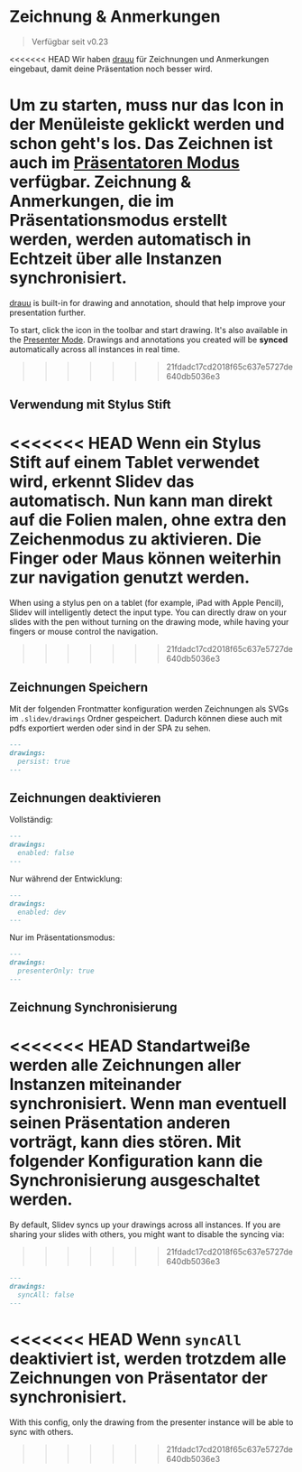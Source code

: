 # Zeichnung & Anmerkungen

> Verfügbar seit v0.23

<<<<<<< HEAD
Wir haben [drauu](https://github.com/antfu/drauu) für Zeichnungen und Anmerkungen eingebaut, damit deine Präsentation noch besser wird.

Um zu starten, muss nur das <carbon-pen class="inline-icon-btn"/> Icon in der Menüleiste geklickt werden und schon geht's los. Das Zeichnen ist auch im [Präsentatoren Modus](/guide/presenter-mode) verfügbar. Zeichnung & Anmerkungen, die im Präsentationsmodus erstellt werden, werden automatisch in Echtzeit über alle Instanzen **synchronisiert**.
=======
[drauu](https://github.com/antfu/drauu) is built-in for drawing and annotation, should that help improve your presentation further.

To start, click the <carbon-pen class="inline-icon-btn"/> icon in the toolbar and start drawing. It's also available in the [Presenter Mode](/guide/presenter-mode). Drawings and annotations you created will be **synced** automatically across all instances in real time.
>>>>>>> 21fdadc17cd2018f65c637e5727de640db5036e3

<TheTweet id="1424027510342250499" />

## Verwendung mit Stylus Stift

<<<<<<< HEAD
Wenn ein Stylus Stift auf einem Tablet verwendet wird, erkennt Slidev das automatisch. Nun kann man direkt auf die Folien malen, ohne extra den Zeichenmodus zu aktivieren. Die Finger oder Maus können weiterhin zur navigation genutzt werden.
=======
When using a stylus pen on a tablet (for example, iPad with Apple Pencil), Slidev will intelligently detect the input type. You can directly draw on your slides with the pen without turning on the drawing mode, while having your fingers or mouse control the navigation.
>>>>>>> 21fdadc17cd2018f65c637e5727de640db5036e3

## Zeichnungen Speichern

Mit der folgenden Frontmatter konfiguration werden Zeichnungen als SVGs im `.slidev/drawings` Ordner gespeichert. Dadurch können diese auch mit pdfs exportiert werden oder sind in der SPA zu sehen.

```md
---
drawings:
  persist: true
---
```

## Zeichnungen deaktivieren

Vollständig:

```md
---
drawings:
  enabled: false
---
```

Nur während der Entwicklung:

```md
---
drawings:
  enabled: dev
---
```

Nur im Präsentationsmodus:

```md
---
drawings:
  presenterOnly: true
---
```

## Zeichnung Synchronisierung

<<<<<<< HEAD
Standartweiße werden alle Zeichnungen aller Instanzen miteinander synchronisiert. Wenn man eventuell seinen Präsentation anderen vorträgt, kann dies stören. Mit folgender Konfiguration kann die Synchronisierung ausgeschaltet werden.
=======
By default, Slidev syncs up your drawings across all instances. If you are sharing your slides with others, you might want to disable the syncing via:
>>>>>>> 21fdadc17cd2018f65c637e5727de640db5036e3

```md
---
drawings:
  syncAll: false
---
```

<<<<<<< HEAD
Wenn `syncAll` deaktiviert ist, werden trotzdem alle Zeichnungen von Präsentator der synchronisiert.
=======
With this config, only the drawing from the presenter instance will be able to sync with others.
>>>>>>> 21fdadc17cd2018f65c637e5727de640db5036e3
